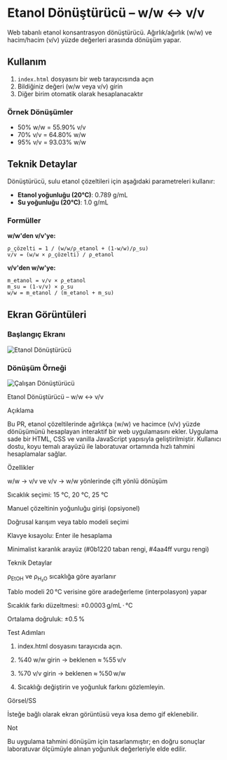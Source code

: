 
# Etanol Dönüştürücü – w/w ↔ v/v

Web tabanlı etanol konsantrasyon dönüştürücü. Ağırlık/ağırlık (w/w) ve hacim/hacim (v/v) yüzde değerleri arasında dönüşüm yapar.



## Kullanım

1. `index.html` dosyasını bir web tarayıcısında açın
2. Bildiğiniz değeri (w/w veya v/v) girin
3. Diğer birim otomatik olarak hesaplanacaktır

### Örnek Dönüşümler

- 50% w/w = 55.90% v/v
- 70% v/v = 64.80% w/w
- 95% v/v = 93.03% w/w

## Teknik Detaylar

Dönüştürücü, sulu etanol çözeltileri için aşağıdaki parametreleri kullanır:

- **Etanol yoğunluğu (20°C)**: 0.789 g/mL
- **Su yoğunluğu (20°C)**: 1.0 g/mL

### Formüller

**w/w'den v/v'ye:**
```
ρ_çözelti = 1 / (w/w/ρ_etanol + (1-w/w)/ρ_su)
v/v = (w/w × ρ_çözelti) / ρ_etanol
```

**v/v'den w/w'ye:**
```
m_etanol = v/v × ρ_etanol
m_su = (1-v/v) × ρ_su
w/w = m_etanol / (m_etanol + m_su)
```

## Ekran Görüntüleri

### Başlangıç Ekranı
![Etanol Dönüştürücü](https://github.com/user-attachments/assets/08b57445-57de-4df2-951a-60197b58956c)

### Dönüşüm Örneği
![Çalışan Dönüştürücü](https://github.com/user-attachments/assets/159077d9-9b6f-470b-9a6f-40debf1781af)


 Etanol Dönüştürücü – w/w ↔ v/v 

Açıklama

Bu PR, etanol çözeltilerinde ağırlıkça (w/w) ve hacimce (v/v) yüzde dönüşümünü hesaplayan interaktif bir web uygulamasını ekler. Uygulama sade bir HTML, CSS ve vanilla JavaScript yapısıyla geliştirilmiştir. Kullanıcı dostu, koyu temalı arayüzü ile laboratuvar ortamında hızlı tahmini hesaplamalar sağlar.

Özellikler

w/w → v/v ve v/v → w/w yönlerinde çift yönlü dönüşüm

Sıcaklık seçimi: 15 °C, 20 °C, 25 °C

Manuel çözeltinin yoğunluğu girişi (opsiyonel)

Doğrusal karışım veya tablo modeli seçimi

Klavye kısayolu: Enter ile hesaplama

Minimalist karanlık arayüz (#0b1220 taban rengi, #4aa4ff vurgu rengi)


Teknik Detaylar

ρ<sub>EtOH</sub> ve ρ<sub>H₂O</sub> sıcaklığa göre ayarlanır

Tablo modeli 20 °C verisine göre aradeğerleme (interpolasyon) yapar

Sıcaklık farkı düzeltmesi: ±0.0003 g/mL · °C

Ortalama doğruluk: ±0.5 %


Test Adımları

1. index.html dosyasını tarayıcıda açın.


2. %40 w/w girin → beklenen ≈ %55 v/v


3. %70 v/v girin → beklenen ≈ %50 w/w


4. Sıcaklığı değiştirin ve yoğunluk farkını gözlemleyin.



Görsel/SS

İsteğe bağlı olarak ekran görüntüsü veya kısa demo gif eklenebilir.

Not

Bu uygulama tahmini dönüşüm için tasarlanmıştır; en doğru sonuçlar laboratuvar ölçümüyle alınan yoğunluk değerleriyle elde edilir.

